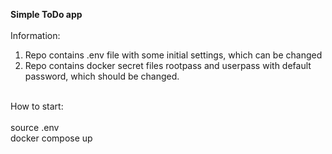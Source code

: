 <b>Simple ToDo app</b><br>
<br>
Information:<br>
1. Repo contains .env file with some initial settings, which can be changed<br>
2. Repo contains docker secret files rootpass and userpass with default password, which should be changed.<br>
<br>
How to start:<br>
<br>
source .env <br>
docker compose up
